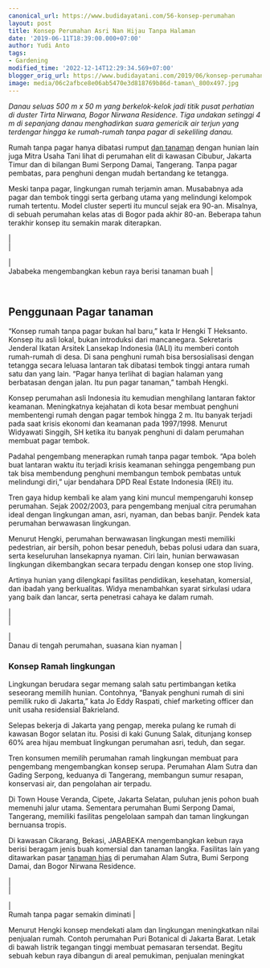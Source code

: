 ```yaml
---
canonical_url: https://www.budidayatani.com/56-konsep-perumahan
layout: post
title: Konsep Perumahan Asri Nan Hijau Tanpa Halaman
date: '2019-06-11T18:39:00.000+07:00'
author: Yudi Anto
tags:
- Gardening
modified_time: '2022-12-14T12:29:34.569+07:00'
blogger_orig_url: https://www.budidayatani.com/2019/06/konsep-perumahan-asri-nan-hijau-tanpa.html
image: media/06c2afbce8e06ab5470e3d818769b86d-taman\_800x497.jpg
---
```

*Danau seluas 500 m x 50 m yang berkelok-kelok jadi titik pusat perhatian di duster Tirta Nirwana, Bogor Nirwana Residence. Tiga undakan setinggi 4 m di sepanjang danau menghadirkan suara gemericik air terjun yang terdengar hingga ke rumah-rumah tanpa pagar di sekeliling danau.*  
  
Rumah tanpa pagar hanya dibatasi rumput [dan tanaman](https://www.budidayatani.com/2019/07/ciri-ciri-dan-karakteristik-umum-pada.html) dengan hunian lain juga Mitra Usaha Tani lihat di perumahan elit di kawasan Cibubur, Jakarta Timur dan di bilangan Bumi Serpong Damai, Tangerang. Tanpa pagar pembatas, para penghuni dengan mudah bertandang ke tetangga.  
  
Meski tanpa pagar, lingkungan rumah terjamin aman. Musababnya ada pagar dan tembok tinggi serta gerbang utama yang melindungi kelompok rumah tertentu. Model cluster seperti itu muncul sejak era 90-an. Misalnya, di sebuah perumahan kelas atas di Bogor pada akhir 80-an. Beberapa tahun terakhir konsep itu semakin marak diterapkan.  


  
  
|  
  |  

  
|  
 Jababeka mengembangkan kebun raya berisi tanaman buah |  

  
  

  
   
## Penggunaan Pagar tanaman

  
“Konsep rumah tanpa pagar bukan hal baru,” kata Ir Hengki T Heksanto. Konsep itu asli lokal, bukan introduksi dari mancanegara. Sekretaris Jenderal Ikatan Arsitek Lansekap Indonesia (IALI) itu memberi contoh rumah-rumah di desa. Di sana penghuni rumah bisa bersosialisasi dengan tetangga secara leluasa lantaran tak dibatasi tembok tinggi antara rumah satu dan yang lain. “Pagar hanya terlihat di bagian halaman yang berbatasan dengan jalan. Itu pun pagar tanaman,” tambah Hengki.  
  
Konsep perumahan asli Indonesia itu kemudian menghilang lantaran faktor keamanan. Meningkatnya kejahatan di kota besar membuat penghuni membentengi rumah dengan pagar tembok hingga 2 m. Itu banyak terjadi pada saat krisis ekonomi dan keamanan pada 1997/1998. Menurut Widyawati Singgih, SH ketika itu banyak penghuni di dalam perumahan membuat pagar tembok.  
  
Padahal pengembang menerapkan rumah tanpa pagar tembok. “Apa boleh buat lantaran waktu itu terjadi krisis keamanan sehingga pengembang pun tak bisa membendung penghuni membangun tembok pembatas untuk melindungi diri,” ujar bendahara DPD Real Estate Indonesia (REI) itu.  
  
Tren gaya hidup kembali ke alam yang kini muncul mempengaruhi konsep perumahan. Sejak 2002/2003, para pengembang menjual citra perumahan ideal dengan lingkungan aman, asri, nyaman, dan bebas banjir. Pendek kata perumahan berwawasan lingkungan.  
  
Menurut Hengki, perumahan berwawasan lingkungan mesti memiliki pedestrian, air bersih, pohon besar peneduh, bebas polusi udara dan suara, serta keseluruhan lansekapnya nyaman. Ciri lain, hunian berwawasan lingkungan dikembangkan secara terpadu dengan konsep one stop living.  
  
Artinya hunian yang dilengkapi fasilitas pendidikan, kesehatan, komersial, dan ibadah yang berkualitas. Widya menambahkan syarat sirkulasi udara yang baik dan lancar, serta penetrasi cahaya ke dalam rumah.  


  
  
|  
  |  

  
|  
 Danau di tengah perumahan, suasana kian nyaman |  

  
  

  
### Konsep Ramah lingkungan

  
Lingkungan berudara segar memang salah satu pertimbangan ketika seseorang memilih hunian. Contohnya, “Banyak penghuni rumah di sini pemilik ruko di Jakarta,” kata Jo Eddy Raspati, chief marketing officer dan unit usaha residensial Bakrieland.  
  
Selepas bekerja di Jakarta yang pengap, mereka pulang ke rumah di kawasan Bogor selatan itu. Posisi di kaki Gunung Salak, ditunjang konsep 60% area hijau membuat lingkungan perumahan asri, teduh, dan segar.  
  
Tren konsumen memilih perumahan ramah lingkungan membuat para pengembang mengembangkan konsep serupa. Perumahan Alam Sutra dan Gading Serpong, keduanya di Tangerang, membangun sumur resapan, konservasi air, dan pengolahan air terpadu.  
  
Di Town House Veranda, Cipete, Jakarta Selatan, puluhan jenis pohon buah memenuhi jalur utama. Sementara perumahan Bumi Serpong Damai, Tangerang, memiliki fasilitas pengelolaan sampah dan taman lingkungan bernuansa tropis.  
  
Di kawasan Cikarang, Bekasi, JABABEKA mengembangkan kebun raya berisi beragam jenis buah komersial dan tanaman langka. Fasilitas lain yang ditawarkan pasar [tanaman hias](https://www.budidayatani.com/hobi/tanaman-hias) di perumahan Alam Sutra, Bumi Serpong Damai, dan Bogor Nirwana Residence.  


  
  
|  
  |  

  
|  
 Rumah tanpa pagar semakin diminati |  

  
  

  
Menurut Hengki konsep mendekati alam dan lingkungan meningkatkan nilai penjualan rumah. Contoh perumahan Puri Botanical di Jakarta Barat. Letak di bawah listrik tegangan tinggi membuat pemasaran tersendat. Begitu sebuah kebun raya dibangun di areal pemukiman, penjualan meningkat